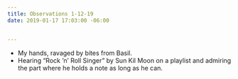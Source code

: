 ```yaml
---
title: Observations 1-12-19
date: 2019-01-17 17:03:00 -06:00


---
```


- My hands, ravaged by bites from Basil.
- Hearing “Rock ’n’ Roll Singer” by Sun Kil Moon on a playlist and admiring the part where he holds a note as long as he can.